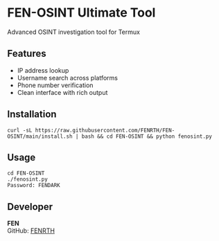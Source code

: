 # FEN-OSINT Ultimate Tool

Advanced OSINT investigation tool for Termux

## Features
- IP address lookup
- Username search across platforms
- Phone number verification
- Clean interface with rich output

## Installation
```curl -sL https://raw.githubusercontent.com/FENRTH/FEN-OSINT/main/install.sh | bash && cd FEN-OSINT && python fenosint.py```

## Usage
```
cd FEN-OSINT
./fenosint.py
Password: FENDARK
```

## Developer
**FEN**  
GitHub: [FENRTH](https://github.com/FENRTH)
